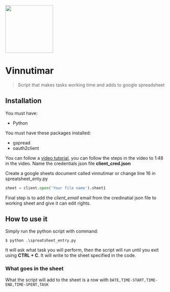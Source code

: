 <img width="150" height="150" src="https://cdn2.iconfinder.com/data/icons/time-management-4/500/time-management-business_15-512.png">

# Vinnutimar
> Script that makes tasks working time and adds to google spreadsheet

## Installation
You must have:
* Python

You must have these packages installed:
* gspread
* oauth2client

You can follow a [video tutorial](https://www.youtube.com/watch?v=vISRn5qFrkM), you can follow the steps in the video to 1:48 in the video. Name the credentials json file **client_cred.json**

Create a google sheets document called vinnutimar or change line 16 in spreatsheet_enty.py
```python
sheet = client.open('Your file name').sheet1
```
Final step is to add the *client_email* email from the credinatial json file to working sheet and give it can edit rights.

## How to use it
Simply run the python script with command:
```shell
$ python .\spreatsheet_entry.py
```
It will ask what task you will perform, then the script will run until you exit using **CTRL + C**. It will write to the sheet specified in the code.

### What goes in the sheet
What the script will add to the sheet is a row with `DATE,TIME-START,TIME-END,TIME-SPENT,TASK`
